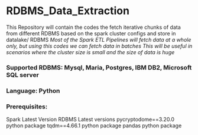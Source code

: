 # RDBMS_Data_Extraction
This Repository will contain the codes the fetch iterative chunks of data from different RDBMS based on the spark cluster configs and store in datalake/ RDBMS
*Most of the Spark ETL Pipelines will fetch data at a whole only, but using this codes we can fetch data in batches*
*This will be useful in scenarios where the cluster size is small and the size of data is huge*


### Supported RDBMS: Mysql, Maria, Postgres, IBM DB2, Microsoft SQL server

### Language: Python

### Prerequisites:
Spark Latest Version
RDBMS Latest versions
pycryptodome==3.20.0 python package
tqdm==4.66.1 python package
pandas python package




